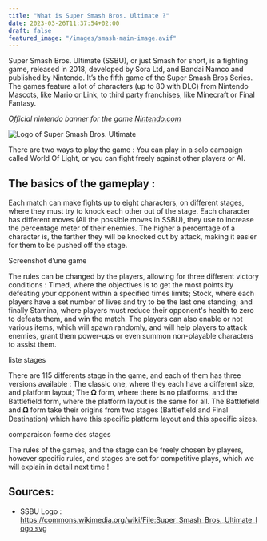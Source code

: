 ```yaml
---
title: "What is Super Smash Bros. Ultimate ?"
date: 2023-03-26T11:37:54+02:00
draft: false
featured_image: "/images/smash-main-image.avif"
---
```


Super Smash Bros. Ultimate (SSBU), or just Smash for short, is a fighting game, released in 2018, developed by Sora Ltd, and Bandai Namco and published by Nintendo. It’s the fifth game of the Super Smash Bros Series. The games feature a lot of characters (up to 80 with DLC) from Nintendo Mascots, like Mario or Link, to third party franchises, like Minecraft or Final Fantasy.

_Official nintendo banner for the game [Nintendo.com](https://www.nintendo.com/fr-ca/store/products/super-smash-bros-ultimate-switch/)_

![Logo of Super Smash Bros. Ultimate]("/images/ssbu-logo.png")

There are two ways to play the game : You can play in a solo campaign called World Of Light, or you can fight freely against other players or AI.

## The basics of the gameplay :

Each match can make fights up to eight characters, on different stages, where they must try to knock each other out of the stage. Each character has different moves (All the possible moves in SSBU), they use to increase the percentage meter of their enemies. The higher a percentage of a character is, the farther they will be knocked out by attack, making it easier for them to be pushed off the stage.

Screenshot d’une game

The rules can be changed by the players, allowing for three different victory conditions : Timed, where the objectives is to get the most points by defeating your opponent within a specified times limits; Stock, where each players have a set number of lives and try to be the last one standing; and finally Stamina, where players must reduce their opponent's health to zero to defeats them, and win the match.
The players can also enable or not various items, which will spawn randomly, and will help players to attack enemies, grant them power-ups or even summon non-playable characters to assist them.

liste stages

There are 115 differents stage in the game, and each of them has three versions available : The classic one, where they each have a different size, and platform layout; The 𝛀 form, where there is no platforms, and the Battlefield form, where the platform layout is the same for all. The Battlefield and 𝛀 form take their origins from two stages (Battlefield and Final Destination) which have this specific platform layout and this specific sizes.

comparaison forme des stages

The rules of the games, and the stage can be freely chosen by players, however specific rules, and stages are set for competitive plays, which we will explain in detail next time !

## Sources:

- SSBU Logo : https://commons.wikimedia.org/wiki/File:Super_Smash_Bros._Ultimate_logo.svg
